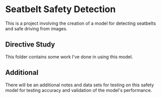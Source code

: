 # Seatbelt Safety Detection
This is a project involving the creation of a model for detecting seatbelts and safe driving from images.

## Directive Study 
This folder contains some work I've done in using this model. 

## Additional
There will be an additional notes and data sets for testing on this safety model for testing accuracy and validation of the model's performance.
